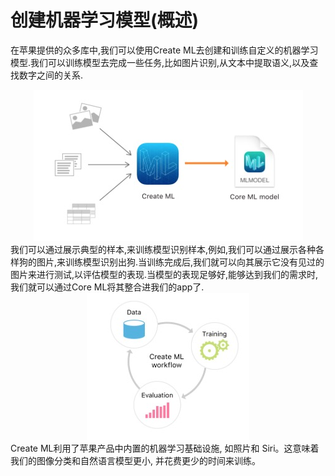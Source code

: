 # 创建机器学习模型(概述)
在苹果提供的众多库中,我们可以使用Create ML去创建和训练自定义的机器学习模型.我们可以训练模型去完成一些任务,比如图片识别,从文本中提取语义,以及查找数字之间的关系.<br>
<div align=center><img src="./01.jpg" alt="图1" title="图1"/></div>
我们可以通过展示典型的样本,来训练模型识别样本,例如,我们可以通过展示各种各样狗的图片,来训练模型识别出狗.当训练完成后,我们就可以向其展示它没有见过的图片来进行测试,以评估模型的表现.当模型的表现足够好,能够达到我们的需求时,我们就可以通过Core ML将其整合进我们的app了.<br>
<div align=center><img src="./02.jpg" alt="图2" title="图2"/></div>
Create ML利用了苹果产品中内置的机器学习基础设施, 如照片和 Siri。这意味着我们的图像分类和自然语言模型更小, 并花费更少的时间来训练。
